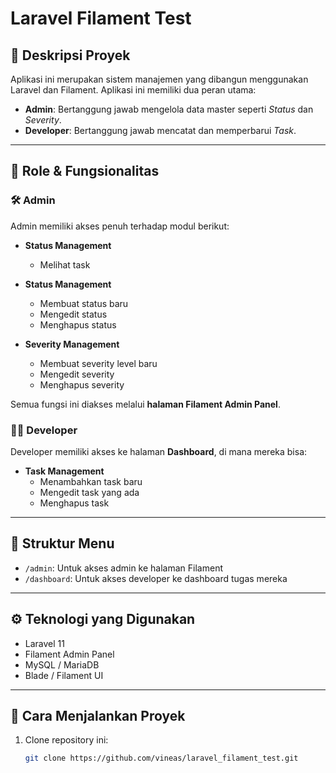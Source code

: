 # Laravel Filament Test

## 📌 Deskripsi Proyek

Aplikasi ini merupakan sistem manajemen yang dibangun menggunakan Laravel dan Filament. Aplikasi ini memiliki dua peran utama:

- **Admin**: Bertanggung jawab mengelola data master seperti *Status* dan *Severity*.
- **Developer**: Bertanggung jawab mencatat dan memperbarui *Task*.

---

## 👥 Role & Fungsionalitas

### 🛠️ Admin
Admin memiliki akses penuh terhadap modul berikut:

- **Status Management**
  - Melihat task

- **Status Management**
  - Membuat status baru
  - Mengedit status
  - Menghapus status

- **Severity Management**
  - Membuat severity level baru
  - Mengedit severity
  - Menghapus severity

Semua fungsi ini diakses melalui **halaman Filament Admin Panel**.

### 👨‍💻 Developer
Developer memiliki akses ke halaman **Dashboard**, di mana mereka bisa:

- **Task Management**
  - Menambahkan task baru
  - Mengedit task yang ada
  - Menghapus task

---

## 🧩 Struktur Menu

- `/admin`: Untuk akses admin ke halaman Filament
- `/dashboard`: Untuk akses developer ke dashboard tugas mereka

---


## ⚙️ Teknologi yang Digunakan

- Laravel 11
- Filament Admin Panel
- MySQL / MariaDB
- Blade / Filament UI

---

## 🚀 Cara Menjalankan Proyek

1. Clone repository ini:
   ```bash
   git clone https://github.com/vineas/laravel_filament_test.git
